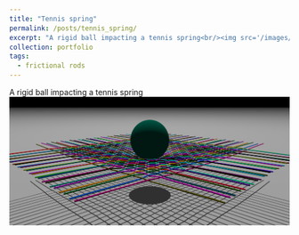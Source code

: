 ```yaml
---
title: "Tennis spring"
permalink: /posts/tennis_spring/
excerpt: "A rigid ball impacting a tennis spring<br/><img src='/images/cordage.png'>"
collection: portfolio
tags:
  - frictional rods
--- 
```


A rigid ball impacting a tennis spring<img src='/images/cordage.png'>